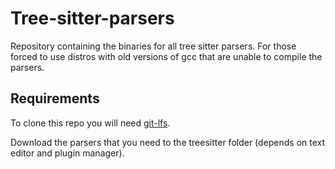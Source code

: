 # Tree-sitter-parsers

Repository containing the binaries for all tree sitter parsers. For those forced to use distros with old versions of gcc that are unable to compile the parsers. 

## Requirements
To clone this repo you will need [git-lfs](https://git-lfs.com/).

Download the parsers that you need to the treesitter folder (depends on text editor and plugin manager).

